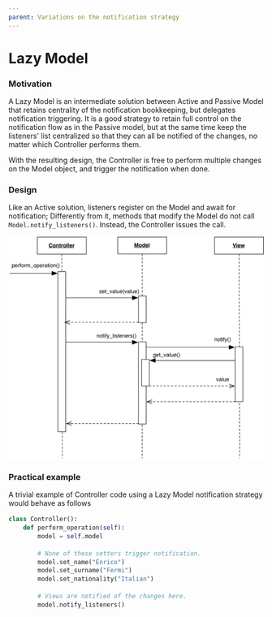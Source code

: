 ```yaml
---
parent: Variations on the notification strategy
---
```

# Lazy Model

### Motivation

A Lazy Model is an intermediate solution between Active and Passive Model 
that retains centrality of the notification bookkeeping, but delegates 
notification triggering. It is a good strategy to retain full control on the
notification flow as in the Passive model, but at the same time keep 
the listeners' list centralized so that they can all be notified of the 
changes, no matter which Controller performs them. 

With the resulting design, the Controller is free to perform multiple 
changes on the Model object, and trigger the notification when done.

### Design

Like an Active solution, listeners register on the Model and await for
notification; Differently from it, methods that modify the Model do not call
``Model.notify_listeners()``. Instead, the Controller issues the call.

<p align="center">
    <img src="images/lazy_model/lazy_model.png" />
</p>

### Practical example 

A trivial example of Controller code using a Lazy Model notification strategy
would behave as follows

```python
class Controller():
    def perform_operation(self):
        model = self.model
        
        # None of these setters trigger notification.
        model.set_name("Enrico")
        model.set_surname("Fermi")
        model.set_nationality("Italian")

        # Views are notified of the changes here.
        model.notify_listeners()
``` 
